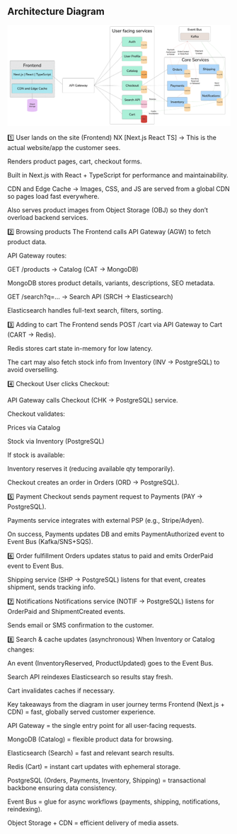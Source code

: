 ## Architecture Diagram

<p align="center">
<img src="../images/architecture_diagram_website_front_and_back.png" alt="Alt text" width="600">
</p>


1️⃣ User lands on the site (Frontend)
NX [Next.js React TS] → This is the actual website/app the customer sees.

Renders product pages, cart, checkout forms.

Built in Next.js with React + TypeScript for performance and maintainability.

CDN and Edge Cache → Images, CSS, and JS are served from a global CDN so pages load fast everywhere.

Also serves product images from Object Storage (OBJ) so they don’t overload backend services.

2️⃣ Browsing products
The Frontend calls API Gateway (AGW) to fetch product data.

API Gateway routes:

GET /products → Catalog (CAT → MongoDB)

MongoDB stores product details, variants, descriptions, SEO metadata.

GET /search?q=... → Search API (SRCH → Elasticsearch)

Elasticsearch handles full-text search, filters, sorting.

3️⃣ Adding to cart
The Frontend sends POST /cart via API Gateway to Cart (CART → Redis).

Redis stores cart state in-memory for low latency.

The cart may also fetch stock info from Inventory (INV → PostgreSQL) to avoid overselling.

4️⃣ Checkout
User clicks Checkout:

API Gateway calls Checkout (CHK → PostgreSQL) service.

Checkout validates:

Prices via Catalog

Stock via Inventory (PostgreSQL)

If stock is available:

Inventory reserves it (reducing available qty temporarily).

Checkout creates an order in Orders (ORD → PostgreSQL).

5️⃣ Payment
Checkout sends payment request to Payments (PAY → PostgreSQL).

Payments service integrates with external PSP (e.g., Stripe/Adyen).

On success, Payments updates DB and emits PaymentAuthorized event to Event Bus (Kafka/SNS+SQS).

6️⃣ Order fulfillment
Orders updates status to paid and emits OrderPaid event to Event Bus.

Shipping service (SHP → PostgreSQL) listens for that event, creates shipment, sends tracking info.

7️⃣ Notifications
Notifications service (NOTIF → PostgreSQL) listens for OrderPaid and ShipmentCreated events.

Sends email or SMS confirmation to the customer.

8️⃣ Search & cache updates (asynchronous)
When Inventory or Catalog changes:

An event (InventoryReserved, ProductUpdated) goes to the Event Bus.

Search API reindexes Elasticsearch so results stay fresh.

Cart invalidates caches if necessary.

Key takeaways from the diagram in user journey terms
Frontend (Next.js + CDN) = fast, globally served customer experience.

API Gateway = the single entry point for all user-facing requests.

MongoDB (Catalog) = flexible product data for browsing.

Elasticsearch (Search) = fast and relevant search results.

Redis (Cart) = instant cart updates with ephemeral storage.

PostgreSQL (Orders, Payments, Inventory, Shipping) = transactional backbone ensuring data consistency.

Event Bus = glue for async workflows (payments, shipping, notifications, reindexing).

Object Storage + CDN = efficient delivery of media assets.
